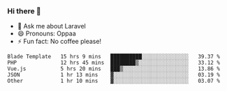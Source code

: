 ### Hi there 👋

<!--
**reubenwedson/reubenwedson** is a ✨ _special_ ✨ repository because its `README.md` (this file) appears on your GitHub profile.

Here are some ideas to get you started:

- 📫 How to reach me: 
- 🔭 I’m currently working on awesome talent app
- 🌱 I’m currently learning extreme Vue js technical stuffs
- 👯 I’m looking to collaborate on start ups challenges
- 🤔 I’m looking for help with time
-->
- 💬 Ask me about Laravel
- 😄 Pronouns: Oppaa
- ⚡ Fun fact: No coffee please!

<!--START_SECTION:waka-->
```text
Blade Template   15 hrs 9 mins   ██████████░░░░░░░░░░░░░░░   39.37 % 
PHP              12 hrs 45 mins  ████████▒░░░░░░░░░░░░░░░░   33.12 % 
Vue.js           5 hrs 20 mins   ███▒░░░░░░░░░░░░░░░░░░░░░   13.86 % 
JSON             1 hr 13 mins    ▓░░░░░░░░░░░░░░░░░░░░░░░░   03.19 % 
Other            1 hr 10 mins    ▓░░░░░░░░░░░░░░░░░░░░░░░░   03.07 % 
```
<!--END_SECTION:waka-->

